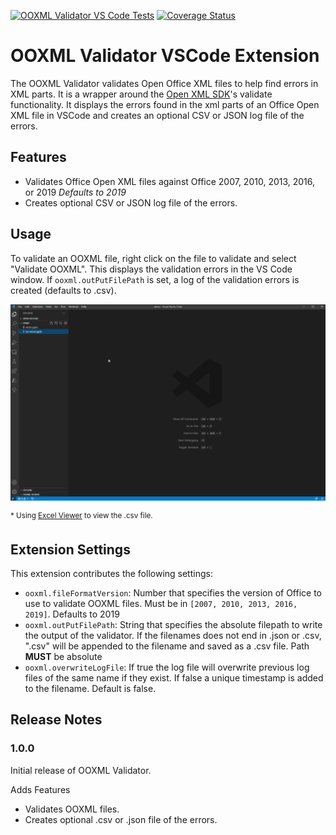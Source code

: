 [![OOXML Validator VS Code Tests](https://github.com/mikeebowen/ooxml-validator-vscode/actions/workflows/main.yml/badge.svg)](https://github.com/mikeebowen/ooxml-validator-vscode/actions/workflows/main.yml)
[![Coverage Status](https://coveralls.io/repos/github/mikeebowen/ooxml-validator-vscode/badge.svg?branch=main)](https://coveralls.io/github/mikeebowen/ooxml-validator-vscode?branch=main)

# OOXML Validator VSCode Extension

The OOXML Validator validates Open Office XML files to help find errors in XML parts. It is a wrapper around the [Open XML SDK](https://github.com/OfficeDev/Open-XML-SDK)'s validate functionality. It displays the errors found in the xml parts of an Office Open XML file in VSCode and creates an optional CSV or JSON log file of the errors.

## Features

- Validates Office Open XML files against Office 2007, 2010, 2013, 2016, or 2019 _Defaults to 2019_
- Creates optional CSV or JSON log file of the errors.

## Usage

To validate an OOXML file, right click on the file to validate and select "Validate OOXML". This displays the validation errors in the VS Code window. If `ooxml.outPutFilePath` is set, a log of the validation errors is created (defaults to .csv).

![Demonstration of OOXML Viewer VS Code Extension](https://raw.githubusercontent.com/mikeebowen/ooxml-validator-vscode/main/assets/view-errors.gif)

<sup>\* Using [Excel Viewer](https://marketplace.visualstudio.com/items?itemName=GrapeCity.gc-excelviewer) to view the .csv file.</sup>

## Extension Settings

This extension contributes the following settings:

- `ooxml.fileFormatVersion`: Number that specifies the version of Office to use to validate OOXML files. Must be in `[2007, 2010, 2013, 2016, 2019]`. Defaults to 2019
- `ooxml.outPutFilePath`:
  String that specifies the absolute filepath to write the output of the validator. If the filenames does not end in .json or .csv, ".csv" will be appended to the filename and saved as a .csv file. Path **MUST** be absolute
- `ooxml.overwriteLogFile`: If true the log file will overwrite previous log files of the same name if they exist. If false a unique timestamp is added to the filename. Default is false.

## Release Notes

### 1.0.0

Initial release of OOXML Validator.

Adds Features

- Validates OOXML files.
- Creates optional .csv or .json file of the errors.
